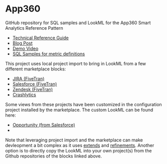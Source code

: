 # App360
GitHub repository for SQL samples and LookML for the App360 Smart Analytics Reference Pattern

- [Technical Reference Guide](*)
- [Blog Post](*)
- [Demo Video](*)
- [SQL Samples for metric definitions](/sql_samples)

This project uses local project import to bring in LookML from a few different marketplace blocks:
- [JIRA (FiveTran)](https://github.com/llooker/jira_block_fivetran)
- [Salesforce (FiveTran)](https://github.com/llooker/salesforce_fivetran)
- [Zendesk (FiveTran)](https://github.com/looker/block-zendesk)
- [Crashlytics](https://github.com/llooker/crashlytics)

Some views from these projects have been customized in the configuration project installed by the marketplace. The custom LookML can be found here:
- [Opportunity (from Salesforce)]()
- 

Note that leveraging project import and the marketplace can make devleopment a bit complex as it uses [extends](https://docs.looker.com/data-modeling/learning-lookml/extends) and [refinements](https://docs.looker.com/data-modeling/learning-lookml/refinements). Another option is to directly copy the LookML into your own project(s) from the Github repositories of the blocks linked above.
